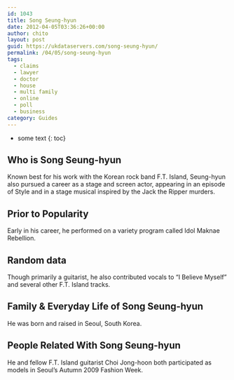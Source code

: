 ```yaml
---
id: 1043
title: Song Seung-hyun
date: 2012-04-05T03:36:26+00:00
author: chito
layout: post
guid: https://ukdataservers.com/song-seung-hyun/
permalink: /04/05/song-seung-hyun
tags:
  - claims
  - lawyer
  - doctor
  - house
  - multi family
  - online
  - poll
  - business
category: Guides
---
```


* some text
{: toc}
          
          
## Who is  Song Seung-hyun
                  
                  
                  
Known best for his work with the Korean rock band F.T. Island, Seung-hyun also pursued a career as a stage and screen actor, appearing in an episode of Style and in a stage musical inspired by the Jack the Ripper murders.
                  
                
                
                
## Prior to Popularity 
                  
                  
                  
Early in his career, he performed on a variety program called Idol Maknae Rebellion.
                  
                
                
                
## Random data 
                  
                  
                  
Though primarily a guitarist, he also contributed vocals to &#8220;I Believe Myself&#8221; and several other F.T. Island tracks.
                  
                
                
                
## Family & Everyday Life of Song Seung-hyun
                  
                  
                  
He was born and raised in Seoul, South Korea.
                  
                
                
                
## People Related With  Song Seung-hyun
                  
                  
                  
He and fellow F.T. Island guitarist Choi Jong-hoon both participated as models in Seoul&#8217;s Autumn 2009 Fashion Week.
                  
                
              
            
          
          
          
    
    
  
